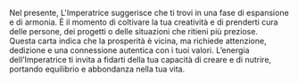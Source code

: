 Nel presente, L'Imperatrice suggerisce che ti trovi in una fase di espansione e di armonia. È il momento di coltivare la tua creatività e di prenderti cura delle persone, dei progetti o delle situazioni che ritieni più preziose.  
Questa carta indica che la prosperità è vicina, ma richiede attenzione, dedizione e una connessione autentica con i tuoi valori. L’energia dell’Imperatrice ti invita a fidarti della tua capacità di creare e di nutrire, portando equilibrio e abbondanza nella tua vita.
